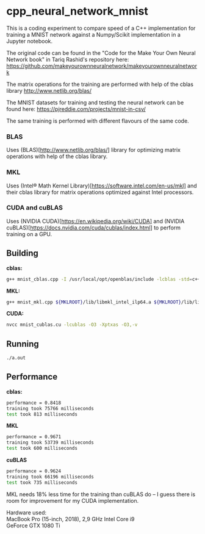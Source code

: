 # cpp_neural_network_mnist
This is a coding experiment to compare speed of a C++ implementation for training a MNIST network against a Numpy/Scikit implementation in a Jupyter notebook.

The original code can be found in the "Code for the Make Your Own Neural Network book" in Tariq Rashid's repository here: https://github.com/makeyourownneuralnetwork/makeyourownneuralnetwork

The matrix operations for the training are performed with help of the cblas library http://www.netlib.org/blas/

The MNIST datasets for training and testing the neural network can be found here: https://pjreddie.com/projects/mnist-in-csv/

The same training is performed with different flavours of the same code.

### BLAS
Uses (BLAS)[http://www.netlib.org/blas/] library for optimizing matrix operations with help of the cblas library.

### MKL
Uses (Intel® Math Kernel Library)[https://software.intel.com/en-us/mkl] and their cblas library for matrix operations optimized against Intel processors.

### CUDA and cuBLAS
Uses (NVIDIA CUDA)[https://en.wikipedia.org/wiki/CUDA] and (NVIDIA cuBLAS)[https://docs.nvidia.com/cuda/cublas/index.html] to perform training on a GPU.

## Building

**cblas:**
```sh
g++ mnist_cblas.cpp -I /usr/local/opt/openblas/include -lcblas -std=c++17 -msse4.2 -mfpmath=sse -pthread -O3
```

**MKL:**
```sh
g++ mnist_mkl.cpp ${MKLROOT}/lib/libmkl_intel_ilp64.a ${MKLROOT}/lib/libmkl_sequential.a ${MKLROOT}/lib/libmkl_core.a -lpthread -lm -ldl -std=c++17 -msse4.2 -mfpmath=sse -pthread -O3  -DMKL_ILP64 -m64 -I${MKLROOT}/include 
```

**CUDA:**
```sh
nvcc mnist_cublas.cu -lcublas -O3 -Xptxas -O3,-v
```

## Running

```sh
./a.out
```

## Performance

**cblas:**
```sh
performance = 0.8418
training took 75766 milliseconds
test took 813 milliseconds
```

**MKL**
```sh
performance = 0.9671
training took 53739 milliseconds
test took 600 milliseconds
```

**cuBLAS**
```sh
performance = 0.9624
training took 66196 milliseconds
test took 735 milliseconds
```

MKL needs 18% less time for the training than cuBLAS do – I guess there is room for improvement for my CUDA implementation.

Hardware used:<br>
MacBook Pro (15-inch, 2018), 2,9 GHz Intel Core i9<br>
GeForce GTX 1080 Ti

